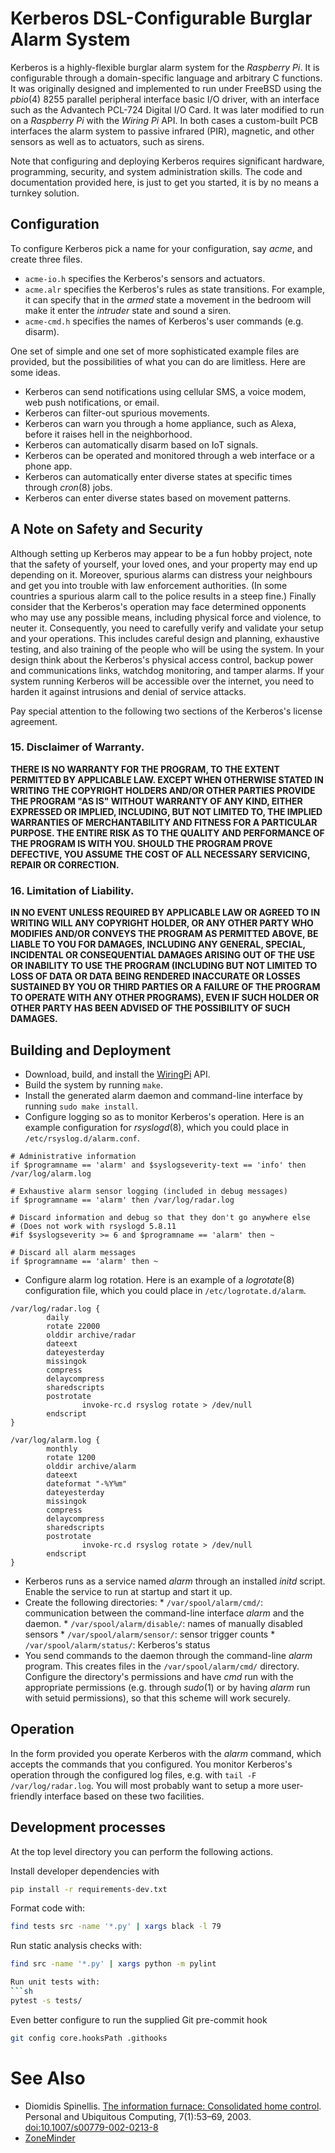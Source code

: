 # Kerberos DSL-Configurable Burglar Alarm System
 
Kerberos is a highly-flexible burglar alarm system for the *Raspberry Pi*.
It is configurable through a domain-specific language
and arbitrary C functions.
It was originally designed and implemented to run under FreeBSD using
the *pbio*(4) 8255 parallel peripheral interface basic I/O driver,
with an interface such as the Advantech PCL-724 Digital I/O Card.
It was later modified to run on a *Raspberry Pi* with the
*Wiring Pi* API.
In both cases a custom-built PCB interfaces the alarm system to
passive infrared (PIR), magnetic, and other sensors as well as
to actuators, such as sirens.

Note that configuring and deploying Kerberos requires significant
hardware, programming, security, and system administration skills.
The code and documentation provided here, is just to get you started,
it is by no means a turnkey solution.

## Configuration
To configure Kerberos pick a name for your configuration,
say *acme*, and create three files.

* `acme-io.h` specifies the Kerberos's sensors and actuators.
* `acme.alr` specifies the Kerberos's rules as state transitions.
  For example, it can specify that in the *armed* state a movement
  in the bedroom will make it enter the *intruder* state and sound
  a siren.
* `acme-cmd.h` specifies the names of Kerberos's user commands (e.g. disarm).

One set of simple and one set of more sophisticated example files are provided,
but the possibilities of what you can do are limitless.
Here are some ideas.

* Kerberos can send notifications using cellular SMS, a voice modem,
  web push notifications, or email.
* Kerberos can filter-out spurious movements.
* Kerberos can warn you through a home appliance, such as Alexa,
  before it raises hell in the neighborhood.
* Kerberos can automatically disarm based on IoT signals.
* Kerberos can be operated and monitored through a web interface or a phone app.
* Kerberos can automatically enter diverse states at specific times
  through *cron*(8) jobs.
* Kerberos can enter diverse states based on movement patterns.

## A Note on Safety and Security
Although setting up Kerberos may appear to be a fun hobby project,
note that the safety of yourself, your loved ones, and your property may
end up depending on it.
Moreover, spurious alarms can distress your neighbours and get you
into trouble with law enforcement authorities.
(In some countries a spurious alarm call to the police results in a steep
fine.)
Finally consider that the Kerberos's operation may face determined
opponents who may use any possible means,
including physical force and violence, to neuter it.
Consequently, you need to carefully verify and validate your setup and
your operations.
This includes careful design and planning, exhaustive testing,
and also training of the people who will be using the system.
In your design think about the Kerberos's
physical access control,
backup power and communications links,
watchdog monitoring, and
tamper alarms.
If your system running Kerberos will be accessible over the internet,
you need to harden it against intrusions and denial of service attacks.

Pay special attention to the following two sections of the
Kerberos's license agreement.

###  15. Disclaimer of Warranty.
  **THERE IS NO WARRANTY FOR THE PROGRAM, TO THE EXTENT PERMITTED BY
APPLICABLE LAW.  EXCEPT WHEN OTHERWISE STATED IN WRITING THE COPYRIGHT
HOLDERS AND/OR OTHER PARTIES PROVIDE THE PROGRAM "AS IS" WITHOUT WARRANTY
OF ANY KIND, EITHER EXPRESSED OR IMPLIED, INCLUDING, BUT NOT LIMITED TO,
THE IMPLIED WARRANTIES OF MERCHANTABILITY AND FITNESS FOR A PARTICULAR
PURPOSE.  THE ENTIRE RISK AS TO THE QUALITY AND PERFORMANCE OF THE PROGRAM
IS WITH YOU.  SHOULD THE PROGRAM PROVE DEFECTIVE, YOU ASSUME THE COST OF
ALL NECESSARY SERVICING, REPAIR OR CORRECTION.**

###  16. Limitation of Liability.

  **IN NO EVENT UNLESS REQUIRED BY APPLICABLE LAW OR AGREED TO IN WRITING
WILL ANY COPYRIGHT HOLDER, OR ANY OTHER PARTY WHO MODIFIES AND/OR CONVEYS
THE PROGRAM AS PERMITTED ABOVE, BE LIABLE TO YOU FOR DAMAGES, INCLUDING ANY
GENERAL, SPECIAL, INCIDENTAL OR CONSEQUENTIAL DAMAGES ARISING OUT OF THE
USE OR INABILITY TO USE THE PROGRAM (INCLUDING BUT NOT LIMITED TO LOSS OF
DATA OR DATA BEING RENDERED INACCURATE OR LOSSES SUSTAINED BY YOU OR THIRD
PARTIES OR A FAILURE OF THE PROGRAM TO OPERATE WITH ANY OTHER PROGRAMS),
EVEN IF SUCH HOLDER OR OTHER PARTY HAS BEEN ADVISED OF THE POSSIBILITY OF
SUCH DAMAGES.**

## Building and Deployment
* Download, build, and install the [WiringPi](http://wiringpi.com/) API.
* Build the system by running `make`.
* Install the generated alarm daemon and command-line interface by running
  `sudo make install`.
* Configure logging so as to monitor Kerberos's operation.
  Here is an example configuration for *rsyslogd*(8),
  which you could place in `/etc/rsyslog.d/alarm.conf`.

```
# Administrative information
if $programname == 'alarm' and $syslogseverity-text == 'info' then /var/log/alarm.log

# Exhaustive alarm sensor logging (included in debug messages)
if $programname == 'alarm' then /var/log/radar.log

# Discard information and debug so that they don't go anywhere else
# (Does not work with rsyslogd 5.8.11
#if $syslogseverity >= 6 and $programname == 'alarm' then ~

# Discard all alarm messages
if $programname == 'alarm' then ~
```

* Configure alarm log rotation.
  Here is an example of a  *logrotate*(8) configuration file,
  which you could place in `/etc/logrotate.d/alarm`.

```
/var/log/radar.log {
        daily
        rotate 22000
        olddir archive/radar
        dateext
        dateyesterday
        missingok
        compress
        delaycompress
        sharedscripts
        postrotate
                invoke-rc.d rsyslog rotate > /dev/null
        endscript
}

/var/log/alarm.log {
        monthly
        rotate 1200
        olddir archive/alarm
        dateext
        dateformat "-%Y%m"
        dateyesterday
        missingok
        compress
        delaycompress
        sharedscripts
        postrotate
                invoke-rc.d rsyslog rotate > /dev/null
        endscript
}
```

* Kerberos runs as a service named *alarm* through an installed *initd* script.
  Enable the service to run at startup and start it up.
* Create the following directories:
      * `/var/spool/alarm/cmd/`: communication between the command-line
        interface *alarm* and the daemon.
      * `/var/spool/alarm/disable/`: names of manually disabled sensors
      * `/var/spool/alarm/sensor/`: sensor trigger counts
      * `/var/spool/alarm/status/`: Kerberos's status
* You send commands to the daemon through the command-line *alarm* program.
  This creates files in the `/var/spool/alarm/cmd/` directory.
  Configure the directory's permissions and have *cmd* run with the
  appropriate permissions (e.g. through *sudo*(1) or by
  having *alarm* run with setuid permissions),
  so that this scheme will work securely.

## Operation
In the form provided you operate Kerberos with the *alarm* command,
which accepts the commands that you configured.
You monitor Kerberos's operation through the configured log files,
e.g. with `tail -F /var/log/radar.log`.
You will most probably want to setup a more user-friendly
interface based on these two facilities.

## Development processes
At the top level directory you can perform the following actions.

Install developer dependencies with
```sh
pip install -r requirements-dev.txt
```


Format code with:
```sh
find tests src -name '*.py' | xargs black -l 79
```

Run static analysis checks with:
```sh
find src -name '*.py' | xargs python -m pylint

Run unit tests with:
```sh
pytest -s tests/
```

Even better configure to run the supplied Git pre-commit hook
```sh
git config core.hooksPath .githooks
```

# See Also
* Diomidis Spinellis. [The information furnace: Consolidated home control](http://www.dmst.aueb.gr/dds/pubs/jrnl/2003-PUC-ifurnace/html/furnace.html). Personal and Ubiquitous Computing, 7(1):53–69, 2003. [doi:10.1007/s00779-002-0213-8](http://dx.doi.org/10.1007/s00779-002-0213-8)
* [ZoneMinder](http://www.zoneminder.com/)
